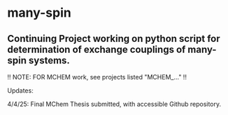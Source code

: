# many-spin
## Continuing Project working on python script for determination of exchange couplings of many-spin systems. ##

!! NOTE: FOR MCHEM work, see projects listed "MCHEM_..." !!


Updates:

4/4/25: Final MChem Thesis submitted, with accessible Github repository.







